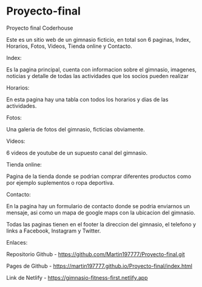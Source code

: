 # Proyecto-final
Proyecto final Coderhouse

Este es un sitio web de un gimnasio ficticio, en total son 6 paginas, Index, Horarios, Fotos, Videos, Tienda online y Contacto.

Index:

Es la pagina principal, cuenta con informacion sobre el gimnasio, imagenes, noticias y detalle de todas las actividades que los socios pueden realizar

Horarios:

En esta pagina hay una tabla con todos los horarios y dias de las actividades.

Fotos:

Una galeria de fotos del gimnasio, ficticias obviamente.

Videos:

6 videos de youtube de un supuesto canal del gimnasio.

Tienda online:

Pagina de la tienda donde se podrian comprar diferentes productos como por ejemplo suplementos o ropa deportiva.

Contacto:

En la pagina hay un formulario de contacto donde se podria enviarnos un mensaje, asi como un mapa de google maps con la ubicacion del gimnasio.

Todas las paginas tienen en el footer la direccion del gimnasio, el telefono y links a Facebook, Instagram y Twitter.


Enlaces:

Repositorio Github - https://github.com/Martin197777/Proyecto-final.git

Pages de Github - https://martin197777.github.io/Proyecto-final/index.html

Link de Netlify - https://gimnasio-fitness-first.netlify.app


